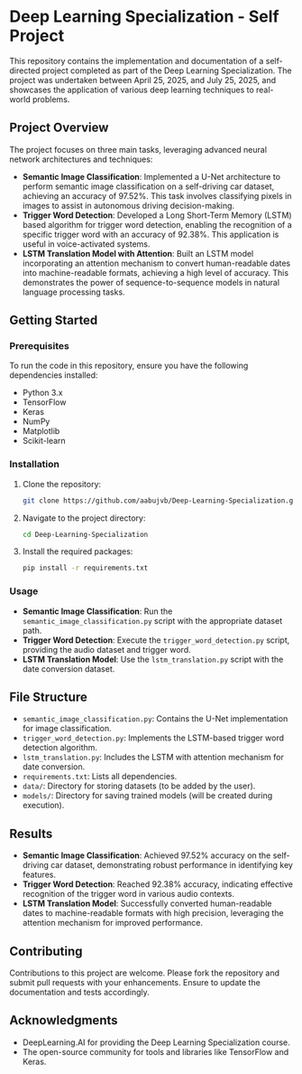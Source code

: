 # Deep Learning Specialization - Self Project

This repository contains the implementation and documentation of a self-directed project completed as part of the Deep Learning Specialization. The project was undertaken between April 25, 2025, and July 25, 2025, and showcases the application of various deep learning techniques to real-world problems.

## Project Overview

The project focuses on three main tasks, leveraging advanced neural network architectures and techniques:

- **Semantic Image Classification**: Implemented a U-Net architecture to perform semantic image classification on a self-driving car dataset, achieving an accuracy of 97.52%. This task involves classifying pixels in images to assist in autonomous driving decision-making.
- **Trigger Word Detection**: Developed a Long Short-Term Memory (LSTM) based algorithm for trigger word detection, enabling the recognition of a specific trigger word with an accuracy of 92.38%. This application is useful in voice-activated systems.
- **LSTM Translation Model with Attention**: Built an LSTM model incorporating an attention mechanism to convert human-readable dates into machine-readable formats, achieving a high level of accuracy. This demonstrates the power of sequence-to-sequence models in natural language processing tasks.

## Getting Started

### Prerequisites

To run the code in this repository, ensure you have the following dependencies installed:
- Python 3.x
- TensorFlow
- Keras
- NumPy
- Matplotlib
- Scikit-learn

### Installation

1. Clone the repository:
   ```bash
   git clone https://github.com/aabujvb/Deep-Learning-Specialization.git
   ```
2. Navigate to the project directory:
   ```bash
   cd Deep-Learning-Specialization
   ```
3. Install the required packages:
   ```bash
   pip install -r requirements.txt
   ```

### Usage

- **Semantic Image Classification**: Run the `semantic_image_classification.py` script with the appropriate dataset path.
- **Trigger Word Detection**: Execute the `trigger_word_detection.py` script, providing the audio dataset and trigger word.
- **LSTM Translation Model**: Use the `lstm_translation.py` script with the date conversion dataset.

## File Structure

- `semantic_image_classification.py`: Contains the U-Net implementation for image classification.
- `trigger_word_detection.py`: Implements the LSTM-based trigger word detection algorithm.
- `lstm_translation.py`: Includes the LSTM with attention mechanism for date conversion.
- `requirements.txt`: Lists all dependencies.
- `data/`: Directory for storing datasets (to be added by the user).
- `models/`: Directory for saving trained models (will be created during execution).

## Results

- **Semantic Image Classification**: Achieved 97.52% accuracy on the self-driving car dataset, demonstrating robust performance in identifying key features.
- **Trigger Word Detection**: Reached 92.38% accuracy, indicating effective recognition of the trigger word in various audio contexts.
- **LSTM Translation Model**: Successfully converted human-readable dates to machine-readable formats with high precision, leveraging the attention mechanism for improved performance.

## Contributing

Contributions to this project are welcome. Please fork the repository and submit pull requests with your enhancements. Ensure to update the documentation and tests accordingly.

## Acknowledgments

- DeepLearning.AI for providing the Deep Learning Specialization course.
- The open-source community for tools and libraries like TensorFlow and Keras.
